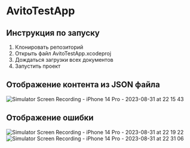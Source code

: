 # AvitoTestApp

## Инструкция по запуску

1. Клонировать репозиторий
2. Открыть файл AvitoTestApp.xcodeproj
3. Дождаться загрузки всех документов
4. Запустить проект

## Отображение контента из JSON файла

![Simulator Screen Recording - iPhone 14 Pro - 2023-08-31 at 22 15 43](https://github.com/Ljolikolik/AvitoTestApp/assets/124365634/9846e6cf-08c4-4b3f-9a1c-5fced7c02d65)

## Отображение ошибки

![Simulator Screen Recording - iPhone 14 Pro - 2023-08-31 at 22 19 22](https://github.com/Ljolikolik/AvitoTestApp/assets/124365634/8aa6c4c3-36e6-4948-b4ee-564847b5575d)
![Simulator Screen Recording - iPhone 14 Pro - 2023-08-31 at 22 31 06](https://github.com/Ljolikolik/AvitoTestApp/assets/124365634/64815671-279f-4058-900d-f31f25c6de8a)
